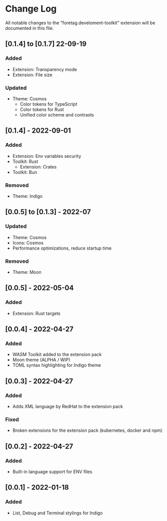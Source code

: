 # Change Log

All notable changes to the "foretag.develoment-toolkit" extension will be documented in this file.

## [0.1.4] to [0.1.7] 22-09-19
### Added
- Extension: Transparency mode
- Extension: File size
### Updated
- Theme: Cosmos
	- Color tokens for TypeScript
	- Color tokens for Rust
	- Unified color scheme and contrasts

## [0.1.4] - 2022-09-01
### Added
- Extension: Env variables security
- Toolkit: Rust
	- Extension: Crates
- Toolkit: Bun
### Removed
- Theme: Indigo

## [0.0.5] to [0.1.3] - 2022-07
### Updated
- Theme: Cosmos
- Icons: Cosmos
- Performance optimizations, reduce startup time
### Removed
- Theme: Moon

## [0.0.5] - 2022-05-04
### Added
- Extension: Rust targets

## [0.0.4] - 2022-04-27
### Added
- WASM Toolkit added to the extension pack
- Moon theme (ALPHA / WIP)
- TOML syntax highlighting for Indigo theme

## [0.0.3] - 2022-04-27
### Added
- Adds XML language by RedHat to the extension pack
### Fixed
- Broken extensions for the extension pack (kubernetes, docker and npm)

## [0.0.2] - 2022-04-27
### Added
- Built-in language support for ENV files

## [0.0.1] - 2022-01-18
### Added
- List, Debug and Terminal stylings for Indigo






